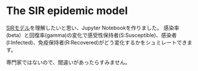 # The SIR epidemic model

[SIRモデル](https://ja.wikipedia.org/wiki/SIR%E3%83%A2%E3%83%87%E3%83%AB)を理解したいと思い、Jupyter Notebookを作りました。
感染率(beta）と回復率(gamma)の変化で感受性保持者(S:Susceptible)、感染者(I:Infected)、免疫保持者(R:Recovered)がどう変化するかをシュミレートできます。

専門家ではないので、間違いがあったらすみません。
